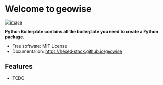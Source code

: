 # Welcome to geowise


[![image](https://img.shields.io/pypi/v/geowise.svg)](https://pypi.python.org/pypi/geowise)


**Python Boilerplate contains all the boilerplate you need to create a Python package.**


-   Free software: MIT License
-   Documentation: <https://hexed-stack.github.io/geowise>
    

## Features

-   TODO
